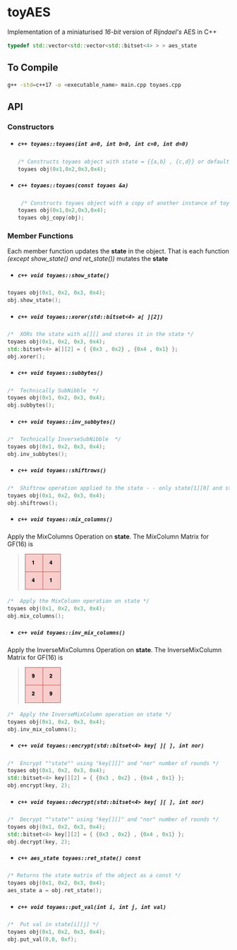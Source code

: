 # toyAES
Implementation of a miniaturised *16-bit* version of *Rijndael's* AES in C++ 
```c++
typedef std::vector<std::vector<std::bitset<4> > > aes_state
```
## To Compile
```bash
g++ -std=c++17 -o <executable_name> main.cpp toyaes.cpp

```
## API 

### Constructors
- ##### ```c++ toyaes::toyaes(int a=0, int b=0, int c=0, int d=0)```
   ```c++
   /* Constructs toyaes object with state = {{a,b} , {c,d}} or default values 0 */
   toyaes obj(0x1,0x2,0x3,0x4);
   ```
- ##### ```c++ toyaes::toyaes(const toyaes &a)```
   ```c++
    /* Constructs toyaes object with a copy of another instance of toyaes class */
   toyaes obj(0x1,0x2,0x3,0x4);
   toyaes obj_copy(obj);
   ```
 
### Member Functions

Each member function updates the **state** in the object.
That is each function *(except show_state() and ret_state())* mutates the **state**

- ##### ```c++ void toyaes::show_state()```
```c++
toyaes obj(0x1, 0x2, 0x3, 0x4);
obj.show_state();
```
- ##### ```c++ void toyaes::xorer(std::bitset<4> a[ ][2])```
```c++
/*  XORs the state with a[][] and stores it in the state */
toyaes obj(0x1, 0x2, 0x3, 0x4);
std::bitset<4> a[][2] = { {0x3 , 0x2} , {0x4 , 0x1} };
obj.xorer();
```
- ##### ```c++ void toyaes::subbytes()```
```c++
/*  Technically SubNibble  */
toyaes obj(0x1, 0x2, 0x3, 0x4);
obj.subbytes();
```

- ##### ```c++ void toyaes::inv_subbytes()```
```c++
/*  Technically InverseSubNibble  */
toyaes obj(0x1, 0x2, 0x3, 0x4);
obj.inv_subbytes();
```
- ##### ```c++ void toyaes::shiftrows()```
```c++
/*  Shiftrow operation applied to the state - - only state[1][0] and state[1][1] are interchanged */
toyaes obj(0x1, 0x2, 0x3, 0x4);
obj.shiftrows();
```
- ##### ```c++ void toyaes::mix_columns()```
Apply the MixColumns Operation on **state**.
The MixColumn Matrix for GF(16) is
>  ![MixColumn](/images/mixcol.png)
```c++
/*  Apply the MixColumn operation on state */
toyaes obj(0x1, 0x2, 0x3, 0x4);
obj.mix_columns();
```

- ##### ```c++ void toyaes::inv_mix_columns()```
Apply the InverseMixColumns Operation on **state**.
The InverseMixColumn Matrix for GF(16) is
>  ![InverseMixColumn](/images/invmixcol.png)
```c++
/*  Apply the InverseMixColumn operation on state */
toyaes obj(0x1, 0x2, 0x3, 0x4);
obj.inv_mix_columns();
```

- ##### ```c++ void toyaes::encrypt(std::bitset<4> key[ ][ ], int nor)```
```c++
/*  Encrypt ""state"" using "key[][]" and "nor" number of rounds */
toyaes obj(0x1, 0x2, 0x3, 0x4);
std::bitset<4> key[][2] = { {0x3 , 0x2} , {0x4 , 0x1} };
obj.encrypt(key, 2);
```

- ##### ```c++ void toyaes::decrypt(std::bitset<4> key[ ][ ], int nor)```
```c++
/*  Decrypt ""state"" using "key[][]" and "nor" number of rounds */
toyaes obj(0x1, 0x2, 0x3, 0x4);
std::bitset<4> key[][2] = { {0x3 , 0x2} , {0x4 , 0x1} };
obj.decrypt(key, 2);
```

- ##### ```c++ aes_state toyaes::ret_state() const```
```c++
/* Returns the state matrix of the object as a const */
toyaes obj(0x1, 0x2, 0x3, 0x4);
aes_state a = obj.ret_state();
```

- ##### ```c++ void toyaes::put_val(int i, int j, int val)```
```c++
/*  Put val in state[i][j] */
toyaes obj(0x1, 0x2, 0x3, 0x4);
obj.put_val(0,0, 0xf);
```
        
